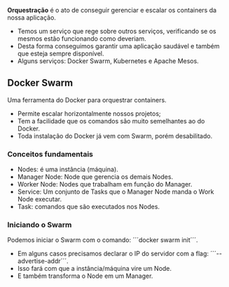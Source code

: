 
 **Orquestração** é o ato de conseguir gerenciar e escalar os containers da 
nossa aplicação.
- Temos um serviço que rege sobre outros serviços, verificando se os 
mesmos estão funcionando como deveriam.
- Desta forma conseguimos garantir uma aplicação saudável e também que 
esteja sempre disponível.
- Alguns serviços: Docker Swarm, Kubernetes e Apache Mesos.


## Docker Swarm

Uma ferramenta do Docker para orquestrar containers.
- Permite escalar horizontalmente nossos projetos;
- Tem a facilidade que os comandos são muito semelhantes ao do Docker.
- Toda instalação do Docker já vem com Swarm, porém desabilitado.


### Conceitos fundamentais
- Nodes: é uma instância (máquina).
- Manager Node: Node que gerencia os demais Nodes.
- Worker Node: Nodes que trabalham em função do Manager.
- Service: Um conjunto de Tasks que o Manager Node manda o Work Node executar.
- Task: comandos que são executados nos Nodes.

### Iniciando o Swarm

Podemos iniciar o Swarm com o comando: ´´´docker swarm init´´´.
- Em alguns casos precisamos declarar o IP do servidor com a flag: ´´´-- advertise-addr´´´.
- Isso fará com que a instância/máquina vire um Node.
- E também transforma o Node em um Manager.
